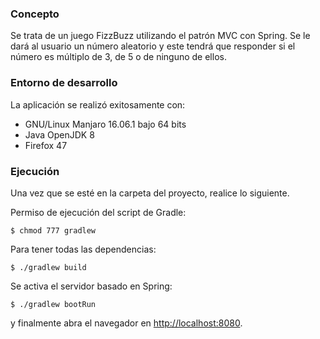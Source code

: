 ### Concepto
Se trata de un juego FizzBuzz utilizando el patrón MVC con Spring. Se le dará al usuario un número aleatorio y este tendrá que responder si el número es múltiplo de 3, de 5 o de ninguno de ellos.

### Entorno de desarrollo
La aplicación se realizó exitosamente con:
- GNU/Linux Manjaro 16.06.1 bajo 64 bits
- Java OpenJDK 8
- Firefox 47

### Ejecución
Una vez que se esté en la carpeta del proyecto, realice lo siguiente.

Permiso de ejecución del script de Gradle:
``` shell
$ chmod 777 gradlew
```

Para tener todas las dependencias:
```shell
$ ./gradlew build
```

Se activa el servidor basado en Spring:
```shell
$ ./gradlew bootRun
```
 y finalmente
abra el navegador en [http://localhost:8080](http://localhost:8080).
